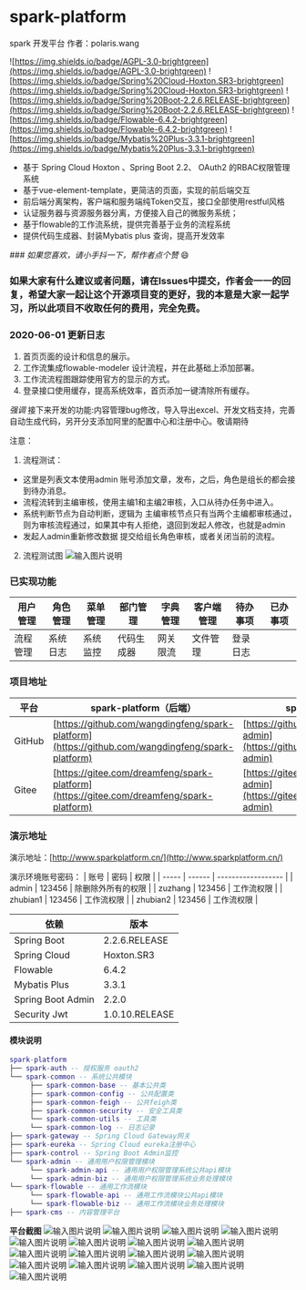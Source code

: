 # spark-platform

spark 开发平台 作者：polaris.wang


![https://img.shields.io/badge/AGPL-3.0-brightgreen](https://img.shields.io/badge/AGPL-3.0-brightgreen)
![https://img.shields.io/badge/Spring%20Cloud-Hoxton.SR3-brightgreen](https://img.shields.io/badge/Spring%20Cloud-Hoxton.SR3-brightgreen)
![https://img.shields.io/badge/Spring%20Boot-2.2.6.RELEASE-brightgreen](https://img.shields.io/badge/Spring%20Boot-2.2.6.RELEASE-brightgreen)
![https://img.shields.io/badge/Flowable-6.4.2-brightgreen](https://img.shields.io/badge/Flowable-6.4.2-brightgreen)
![https://img.shields.io/badge/Mybatis%20Plus-3.3.1-brightgreen](https://img.shields.io/badge/Mybatis%20Plus-3.3.1-brightgreen)


- 基于 Spring Cloud Hoxton 、Spring Boot 2.2、 OAuth2 的RBAC权限管理系统  
- 基于vue-element-template，更简洁的页面，实现的前后端交互
- 前后端分离架构，客户端和服务端纯Token交互，接口全部使用restful风格
- 认证服务器与资源服务器分离，方便接入自己的微服务系统；
- 基于flowable的工作流系统，提供完善基于业务的流程系统
- 提供代码生成器、封装Mybatis plus 查询，提高开发效率

 _### 如果您喜欢，请小手抖一下，帮作者点个赞_  :smile: 
 ### 如果大家有什么建议或者问题，请在Issues中提交，作者会一一的回复，希望大家一起让这个开源项目变的更好，我的本意是大家一起学习，所以此项目不收取任何的费用，完全免费。

### 2020-06-01 更新日志
1. 首页页面的设计和信息的展示。
2. 工作流集成flowable-modeler 设计流程，并在此基础上添加部署。
3. 工作流流程图跟踪使用官方的显示的方式。
4. 登录接口使用缓存，提高系统效率，首页添加一键清除所有缓存。
 
 _强调_ 接下来开发的功能:内容管理bug修改，导入导出excel、开发文档支持，完善自动生成代码，另开分支添加阿里的配置中心和注册中心。敬请期待

注意：
1. 流程测试：
- 这里是列表文本使用admin 账号添加文章，发布，之后，角色是组长的都会接到待办消息。
- 流程流转到主编审核，使用主编1和主编2审核，入口从待办任务中进入。
- 系统判断节点为自动判断，逻辑为 主编审核节点只有当两个主编都审核通过，则为审核流程通过，如果其中有人拒绝，退回到发起人修改，也就是admin
- 发起人admin重新修改数据 提交给组长角色审核，或者关闭当前的流程。
2. 流程测试图
![输入图片说明](https://images.gitee.com/uploads/images/2020/0424/102707_2837dc87_1890906.png "屏幕截图.png")

### 已实现功能
|   用户管理  |  角色管理   |  菜单管理   |  部门管理   |  字典管理   |  客户端管理   |  待办事项   |  已办事项   |
| --- | --- | --- | --- | --- | --- | --- | --- |
|   流程管理   |  系统日志   |  系统监控   | 代码生成器    | 网关限流    | 文件管理    |   登录日志  |     |




### 项目地址
 平台  | spark-platform（后端）|spark-admin（前端）
---|---|---
GitHub | [https://github.com/wangdingfeng/spark-platform](https://github.com/wangdingfeng/spark-platform)|[https://github.com/wangdingfeng/spark-admin](https://github.com/wangdingfeng/spark-admin)
Gitee  | [https://gitee.com/dreamfeng/spark-platform](https://gitee.com/dreamfeng/spark-platform)|[https://gitee.com/dreamfeng/spark-admin](https://gitee.com/dreamfeng/spark-admin)

### 演示地址

演示地址：[http://www.sparkplatform.cn/](http://www.sparkplatform.cn/)

演示环境账号密码：
| 账号  | 密码   | 权限               |
| ----- | ------ | ------------------ |
| admin | 123456 | 除删除外所有的权限 |
| zuzhang | 123456 | 工作流权限 |
| zhubian1 | 123456 | 工作流权限 |
| zhubian2 | 123456 | 工作流权限 |

依赖 | 版本
---|---
Spring Boot |  2.2.6.RELEASE 
Spring Cloud | Hoxton.SR3   
Flowable | 6.4.2
Mybatis Plus | 3.3.1
Spring Boot Admin | 2.2.0
Security Jwt | 1.0.10.RELEASE

#### 模块说明
```lua
spark-platform 
├── spark-auth -- 授权服务 oauth2
└── spark-common -- 系统公共模块 
     ├── spark-common-base -- 基本公共类
     ├── spark-common-config -- 公共配置类
     ├── spark-common-feigh -- 公共feigh类
     ├── spark-common-security -- 安全工具类
     └── spark-common-utils -- 工具类
     └── spark-common-log -- 日志记录
├── spark-gateway -- Spring Cloud Gateway网关
├── spark-eureka -- Spring Cloud eureka注册中心
├── spark-control -- Spring Boot Admin监控
└── spark-admin -- 通用用户权限管理模块
     └── spark-admin-api -- 通用用户权限管理系统公共api模块
     └── spark-admin-biz -- 通用用户权限管理系统业务处理模块
└── spark-flowable -- 通用工作流模块
     └── spark-flowable-api -- 通用工作流模块公共api模块
     └── spark-flowable-biz -- 通用工作流模块业务处理模块
├── spark-cms -- 内容管理平台
```
 **平台截图**
 ![输入图片说明](https://images.gitee.com/uploads/images/2020/0502/205849_8b0d2d5c_1890906.png "屏幕截图.png")
 ![输入图片说明](https://images.gitee.com/uploads/images/2020/0502/205924_a89d430e_1890906.png "屏幕截图.png")
 ![输入图片说明](https://images.gitee.com/uploads/images/2020/0502/205952_3dec6a78_1890906.png "屏幕截图.png")
![输入图片说明](https://images.gitee.com/uploads/images/2020/0502/210017_0e8f6a85_1890906.png "屏幕截图.png")
![输入图片说明](https://images.gitee.com/uploads/images/2020/0502/210044_dae7ffed_1890906.png "屏幕截图.png")
![输入图片说明](https://images.gitee.com/uploads/images/2020/0502/210119_395a0d45_1890906.png "屏幕截图.png")
![输入图片说明](https://images.gitee.com/uploads/images/2020/0502/210138_905a364c_1890906.png "屏幕截图.png")
![输入图片说明](https://images.gitee.com/uploads/images/2020/0502/210204_2518650a_1890906.png "屏幕截图.png")
![输入图片说明](https://images.gitee.com/uploads/images/2020/0531/203302_50a1fecd_1890906.png "屏幕截图.png")
![输入图片说明](https://images.gitee.com/uploads/images/2020/0531/203457_96a2cf2f_1890906.png "屏幕截图.png")
![输入图片说明](https://images.gitee.com/uploads/images/2020/0531/203554_e2af54e1_1890906.png "屏幕截图.png")
![输入图片说明](https://images.gitee.com/uploads/images/2020/0502/210359_b671c3c6_1890906.png "屏幕截图.png")
![输入图片说明](https://images.gitee.com/uploads/images/2020/0502/210425_955364bf_1890906.png "屏幕截图.png")
![输入图片说明](https://images.gitee.com/uploads/images/2020/0502/210505_dd8d86d8_1890906.png "屏幕截图.png")
![输入图片说明](https://images.gitee.com/uploads/images/2020/0502/210541_e9f22e3c_1890906.png "屏幕截图.png")
![输入图片说明](https://images.gitee.com/uploads/images/2020/0502/210554_488d1efb_1890906.png "屏幕截图.png")
![输入图片说明](https://images.gitee.com/uploads/images/2020/0502/210633_70f91502_1890906.png "屏幕截图.png")